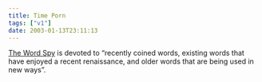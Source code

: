 ```yaml
---
title: Time Porn
tags: ["v1"]
date: 2003-01-13T23:11:13
---
```


[The Word Spy][1] is devoted to &#8220;recently coined words, existing words that have enjoyed a recent renaissance, and older words that are being used in new ways&#8221;.

[1]: http://www.wordspy.com/
